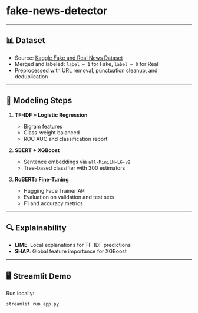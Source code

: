 # fake-news-detector

---

## 📊 Dataset

- Source: [Kaggle Fake and Real News Dataset](https://www.kaggle.com/datasets/jainpooja/fake-news-detection)
- Merged and labeled: `label = 1` for Fake, `label = 0` for Real
- Preprocessed with URL removal, punctuation cleanup, and deduplication

---

## 🧪 Modeling Steps

1. **TF-IDF + Logistic Regression**
   - Bigram features
   - Class-weight balanced
   - ROC AUC and classification report

2. **SBERT + XGBoost**
   - Sentence embeddings via `all-MiniLM-L6-v2`
   - Tree-based classifier with 300 estimators

3. **RoBERTa Fine-Tuning**
   - Hugging Face Trainer API
   - Evaluation on validation and test sets
   - F1 and accuracy metrics

---

## 🔍 Explainability

- **LIME**: Local explanations for TF-IDF predictions
- **SHAP**: Global feature importance for XGBoost

---

## 🖥 Streamlit Demo

Run locally:
```bash
streamlit run app.py
